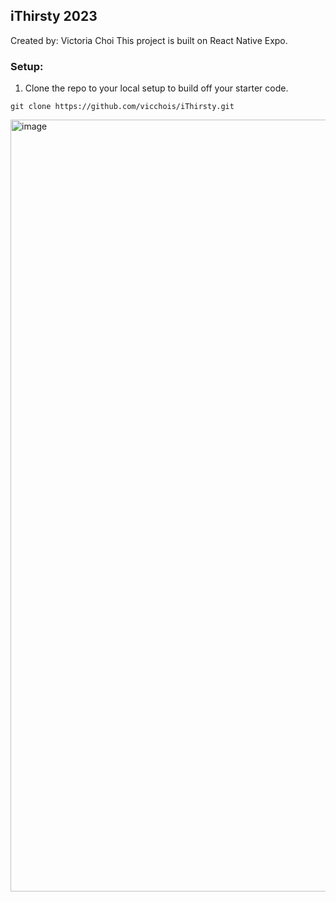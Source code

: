 ## iThirsty 2023
Created by: Victoria Choi
This project is built on React Native Expo. 

### Setup:
1) Clone the repo to your local setup to build off your starter code.
```
git clone https://github.com/vicchois/iThirsty.git
```
<img width="1235" alt="image" src="https://github.com/vicchois/iThirsty/assets/121906670/e132ad58-d5a3-4817-b45a-114eebcd0f98">
